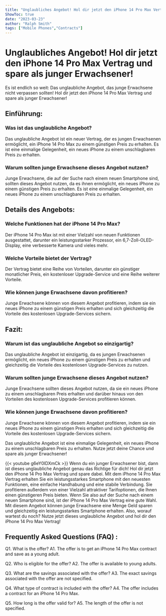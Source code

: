 ```yaml
---
title: "Unglaubliches Angebot! Hol dir jetzt den iPhone 14 Pro Max Vertrag und spare als junger Erwachsener!"
ShowToc: true 
date: "2023-03-23"
author: "Ralph Smith" 
tags: ["Mobile Phones","Contracts"]
---
```

# Unglaubliches Angebot! Hol dir jetzt den iPhone 14 Pro Max Vertrag und spare als junger Erwachsener!

Es ist endlich so weit: Das unglaubliche Angebot, das junge Erwachsene nicht verpassen sollten! Hol dir jetzt den iPhone 14 Pro Max Vertrag und spare als junger Erwachsener!

## Einführung:

### Was ist das unglaubliche Angebot?

Das unglaubliche Angebot ist ein neuer Vertrag, der es jungen Erwachsenen ermöglicht, ein iPhone 14 Pro Max zu einem günstigen Preis zu erhalten. Es ist eine einmalige Gelegenheit, ein neues iPhone zu einem unschlagbaren Preis zu erhalten.

### Warum sollten junge Erwachsene dieses Angebot nutzen?

Junge Erwachsene, die auf der Suche nach einem neuen Smartphone sind, sollten dieses Angebot nutzen, da es ihnen ermöglicht, ein neues iPhone zu einem günstigen Preis zu erhalten. Es ist eine einmalige Gelegenheit, ein neues iPhone zu einem unschlagbaren Preis zu erhalten.

## Details des Angebots:

### Welche Funktionen hat der iPhone 14 Pro Max?

Der iPhone 14 Pro Max ist mit einer Vielzahl von neuen Funktionen ausgestattet, darunter ein leistungsstarker Prozessor, ein 6,7-Zoll-OLED-Display, eine verbesserte Kamera und vieles mehr.

### Welche Vorteile bietet der Vertrag?

Der Vertrag bietet eine Reihe von Vorteilen, darunter ein günstiger monatlicher Preis, ein kostenloser Upgrade-Service und eine Reihe weiterer Vorteile.

### Wie können junge Erwachsene davon profitieren?

Junge Erwachsene können von diesem Angebot profitieren, indem sie ein neues iPhone zu einem günstigen Preis erhalten und sich gleichzeitig die Vorteile des kostenlosen Upgrade-Services sichern.

## Fazit:

### Warum ist das unglaubliche Angebot so einzigartig?

Das unglaubliche Angebot ist einzigartig, da es jungen Erwachsenen ermöglicht, ein neues iPhone zu einem günstigen Preis zu erhalten und gleichzeitig die Vorteile des kostenlosen Upgrade-Services zu nutzen.

### Warum sollten junge Erwachsene dieses Angebot nutzen?

Junge Erwachsene sollten dieses Angebot nutzen, da sie ein neues iPhone zu einem unschlagbaren Preis erhalten und darüber hinaus von den Vorteilen des kostenlosen Upgrade-Services profitieren können.

### Wie können junge Erwachsene davon profitieren?

Junge Erwachsene können von diesem Angebot profitieren, indem sie ein neues iPhone zu einem günstigen Preis erhalten und sich gleichzeitig die Vorteile des kostenlosen Upgrade-Services sichern.

Das unglaubliche Angebot ist eine einmalige Gelegenheit, ein neues iPhone zu einem unschlagbaren Preis zu erhalten. Nutze jetzt deine Chance und spare als junger Erwachsener!

{{< youtube g6eY0IDXmCk >}} 
Wenn du ein junger Erwachsener bist, dann ist dieses unglaubliche Angebot genau das Richtige für dich! Hol dir jetzt den iPhone 14 Pro Max Vertrag und spare dabei. Mit dem iPhone 14 Pro Max Vertrag erhalten Sie ein leistungsstarkes Smartphone mit den neuesten Funktionen, eine einfache Handhabung und eine stabile Verbindung. Sie profitieren außerdem von einer Vielzahl attraktiver Tarifoptionen, die Ihnen einen günstigeren Preis bieten. Wenn Sie also auf der Suche nach einem neuen Smartphone sind, ist der iPhone 14 Pro Max Vertrag eine gute Wahl. Mit diesem Angebot können junge Erwachsene eine Menge Geld sparen und gleichzeitig ein leistungsstarkes Smartphone erhalten. Also, worauf wartest du noch? Nutze jetzt dieses unglaubliche Angebot und hol dir den iPhone 14 Pro Max Vertrag!

## Frequently Asked Questions (FAQ) :
Q1. What is the offer?
A1. The offer is to get an iPhone 14 Pro Max contract and save as a young adult.

Q2. Who is eligible for the offer?
A2. The offer is available to young adults.

Q3. What are the savings associated with the offer?
A3. The exact savings associated with the offer are not specified.

Q4. What type of contract is included with the offer?
A4. The offer includes a contract for an iPhone 14 Pro Max.

Q5. How long is the offer valid for?
A5. The length of the offer is not specified.


